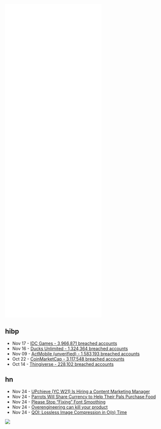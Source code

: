 ![Metrics](https://raw.githubusercontent.com/phixion/phixion/master/metrics.svg)

## hibp

<!--
for https://github.com/phixion/phixion/blob/main/.github/workflows/feeds.yml
-->
<!--START_SECTION:haveibeenpwnd-->
- Nov 17 - [IDC Games - 3,966,871 breached accounts](https://haveibeenpwned.com/PwnedWebsites#IDCGames)
- Nov 16 - [Ducks Unlimited - 1,324,364 breached accounts](https://haveibeenpwned.com/PwnedWebsites#DucksUnlimited)
- Nov 09 - [ActMobile (unverified) - 1,583,193 breached accounts](https://haveibeenpwned.com/PwnedWebsites#ActMobile)
- Oct 22 - [CoinMarketCap - 3,117,548 breached accounts](https://haveibeenpwned.com/PwnedWebsites#CoinMarketCap)
- Oct 14 - [Thingiverse - 228,102 breached accounts](https://haveibeenpwned.com/PwnedWebsites#Thingiverse)
<!--END_SECTION:haveibeenpwnd-->

## hn

<!--
for https://github.com/phixion/phixion/blob/main/.github/workflows/feeds.yml
-->
<!--START_SECTION:hn-->
- Nov 24 - [UPchieve (YC W21) Is Hiring a Content Marketing Manager](https://upchieve.welcomekit.co/jobs/content-marketing-manager_brooklyn)
- Nov 24 - [Parrots Will Share Currency to Help Their Pals Purchase Food](https://www.smithsonianmag.com/science-nature/parrots-share-currency-help-their-pals-purchase-food-180973917/)
- Nov 24 - [Please Stop “Fixing” Font Smoothing](https://usabilitypost.com/2012/11/05/stop-fixing-font-smoothing/)
- Nov 24 - [Overengineering can kill your product](https://www.mindtheproduct.com/overengineering-can-kill-your-product/)
- Nov 24 - [QOI: Lossless Image Compression in O(n) Time](https://phoboslab.org/log/2021/11/qoi-fast-lossless-image-compression)
<!--END_SECTION:hn-->

<!--
for https://yhype.me
-->
![](https://hit.yhype.me/github/profile?user_id=13013670)
